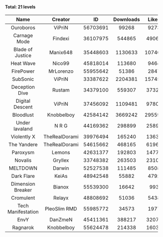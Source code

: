 #### Total: 21 levels

| Name | Creator | ID | Downloads | Likes |
|:---:|:---:|:---:|:---:|:---:|
| Ouroboros | ViPriN | 56703691 | 99268 | 9273
| Carnage Mode | Findexi | 36107975 | 544865 | 49068
| Blade of Justice | Manix648 | 35448603 | 1130633 | 107406
| Heat Wave | Nico99 | 45818014 | 113680 | 9464
| FirePower | MrLorenzo | 55955642 | 51386 | 2847
| SubSonic | ViPriN | 33387622 | 2204381 | 157450
| Deception Dive | Rustam | 34379100 | 559307 | 37321
| Digital Descent | ViPriN | 37456092 | 1109481 | 97800
| Bloodlust | Knobbelboy | 42584142 | 3669242 | 295592
| Under lavaland | N R G | 44169362 | 298899 | 25890
| Violently X | TheRealDorami | 39976494 | 165240 | 13635
| The Yandere | TheRealDorami | 54615662 | 468165 | 61968
| Paroxysm | Lemons | 42631377 | 192803 | 14773
| Novalis | Gryllex | 33748382 | 263503 | 23103
| MELTDOWN | Darwin | 52527538 | 111485 | 8508
| Dark Flare | KeiAs | 48942548 | 55882 | 4792
| Dimension Breaker | Bianox | 55539300 | 16642 | 993
| Cromulent | Relayx | 48808692 | 51036 | 5438
| Tech Manifestation | PleoSlim RMD | 55985772 | 34573 | 1977
| EnvY | DanZmeN | 45411361 | 388217 | 32076
| Ragnarok | Knobbelboy | 55624478 | 214338 | 16032
